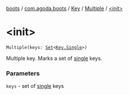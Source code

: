 [boots](../../../index.md) / [com.agoda.boots](../../index.md) / [Key](../index.md) / [Multiple](index.md) / [&lt;init&gt;](./-init-.md)

# &lt;init&gt;

`Multiple(keys: `[`Set`](https://kotlinlang.org/api/latest/jvm/stdlib/kotlin.collections/-set/index.html)`<`[`Key.Single`](../-single/index.md)`>)`

Multiple key. Marks a set of [single](../-single/index.md) keys.

### Parameters

`keys` - set of [single](../-single/index.md) keys